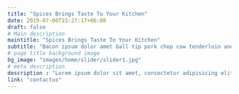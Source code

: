 ```yaml
---
title: "Spices Brings Taste To Your Kitchen"
date: 2019-07-06T15:27:17+06:00
draft: false
# Main description
maintitle: "Spices Brings Taste To Your Kitchen"
subtitle: "Bacon ipsum dolor amet ball tip pork chop cow tenderloin andouille. Pastrami pork picanha tongue venison strip steak"
# page title background image
bg_image: "images/home/slider/slider1.jpg"
# meta description
description : "Lorem ipsum dolor sit amet, consectetur adipisicing elit, sed do eiusmod tempor incididunt ut labore. dolore magna aliqua. Ut enim ad minim veniam, quis nostrud."
link: "contactus"
---
```

